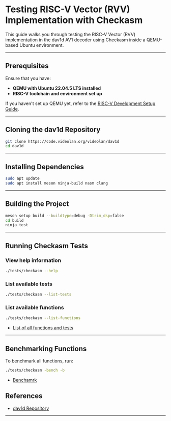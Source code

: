 # Testing RISC-V Vector (RVV) Implementation with Checkasm

This guide walks you through testing the RISC-V Vector (RVV) implementation in the dav1d AV1 decoder using Checkasm inside a QEMU-based Ubuntu environment.

---

## Prerequisites
Ensure that you have:
- **QEMU with Ubuntu 22.04.5 LTS installed**
- **RISC-V toolchain and environment set up**

If you haven't set up QEMU yet, refer to the [RISC-V Development Setup Guide](https://github.com/sohamukute/RISC-V-Development-Environment-Setup-on-qemu/blob/main/README.md).

---

## Cloning the dav1d Repository
```sh
git clone https://code.videolan.org/videolan/dav1d
cd dav1d
```

---

## Installing Dependencies
```sh
sudo apt update
sudo apt install meson ninja-build nasm clang
```

---

## Building the Project
```sh
meson setup build --buildtype=debug -Dtrim_dsp=false
cd build
ninja test
```

---

## Running Checkasm Tests
### View help information
```sh
./tests/checkasm --help
```

### List available tests
```sh
./tests/checkasm --list-tests
```

### List available functions
```sh
./tests/checkasm --list-functions
```

- [List of all functions and tests](https://drive.google.com/file/d/16Z9wxOMKBxf1Aw2IV51sbbngWhwbu4Ru/view?usp=sharing)
---

## Benchmarking Functions
To benchmark all functions, run:
```sh
./tests/checkasm -bench -b
```
- [Benchamrk](https://drive.google.com/file/d/1FALLUAq5gsI8FIZXoY9vQ76AtN_7WL9u/view?usp=sharing)

## References
- [dav1d Repository](https://code.videolan.org/videolan/dav1d)

---

